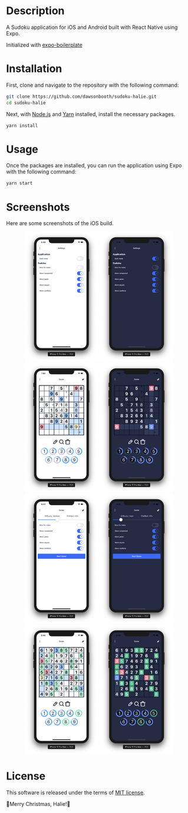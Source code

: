 # Description

A Sudoku application for iOS and Android built with React Native using Expo.

Initialized with [expo-boilerplate](https://github.com/dawsonbooth/expo-boilerplate)

# Installation

First, clone and navigate to the repository with the following command:

```bash
git clone https://github.com/dawsonbooth/sudoku-halie.git
cd sudoku-halie
```

Next, with [Node.js](https://nodejs.org/en/download/) and [Yarn](https://yarnpkg.com/getting-started) installed, install the necessary packages.

```bash
yarn install
```

# Usage

Once the packages are installed, you can run the application using Expo with the following command:

```bash
yarn start
```

# Screenshots

Here are some screenshots of the iOS build.

<div float="left" align="middle">
  <img src="https://raw.githubusercontent.com/dawsonbooth/sudoku-halie/master/docs/screenshots/settings_light.png" width="200" />
  <img src="https://raw.githubusercontent.com/dawsonbooth/sudoku-halie/master/docs/screenshots/settings_dark.png" width="200" />
  <img src="https://raw.githubusercontent.com/dawsonbooth/sudoku-halie/master/docs/screenshots/game_light.png" width="200"/>
  <img src="https://raw.githubusercontent.com/dawsonbooth/sudoku-halie/master/docs/screenshots/game_dark.png" width="200"/>
  <img src="https://raw.githubusercontent.com/dawsonbooth/sudoku-halie/master/docs/screenshots/newgame_light.png" width="200" />
  <img src="https://raw.githubusercontent.com/dawsonbooth/sudoku-halie/master/docs/screenshots/newgame_dark.png" width="200"/>
  <img src="https://raw.githubusercontent.com/dawsonbooth/sudoku-halie/master/docs/screenshots/game_colorful_light.png" width="200" />
  <img src="https://raw.githubusercontent.com/dawsonbooth/sudoku-halie/master/docs/screenshots/game_colorful_dark.png" width="200"/>
</div>

# License

This software is released under the terms of [MIT license](LICENSE).

🎄Merry Christmas, Halie!🎁
